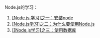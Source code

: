 Node.js的学习：
 1. [\[Node.js 学习\]之一：安装node](https://github.com/ToSaySomething/Node.jsStudying/blob/master/%5BNode.js学习%5D之一：安装nodejs搭环境.md)
 2. [\[Node.js学习\]之二：为什么要使用Node.js](https://github.com/ToSaySomething/Node.jsStudying/blob/master/%5BNode.js学习%5D之二：为什么要使用Node.js.md)
 3. [\[[Node.js学习]之三：使用数据库](https://github.com/ToSaySomething/Node.jsStudying/blob/master/%5BNode.js学习%5D之三：使用数据库.md)
